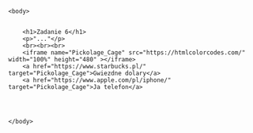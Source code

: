 <!DOCTYPE html>
<html>
    <head>
        <meta charset="UTF-8">
        <title>Strona nr 1519</title>
        <meta name="description" content="Strona na Tworzenie stron i aplikacji internetowych">
        <meta name="keywords" content="HTML, CSS">
    </head>

    <body>
       

        <h1>Zadanie 6</h1>
        <p>"..."</p>
        <br><br><br>
        <iframe name="Pickolage_Cage" src="https://htmlcolorcodes.com/" width="100%" height="480" ></iframe>
        <a href="https://www.starbucks.pl/" target="Pickolage_Cage">Gwiezdne dolary</a>
        <a href="https://www.apple.com/pl/iphone/" target="Pickolage_Cage">Ja telefon</a>
        


        
    </body>
